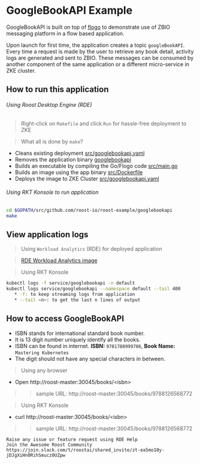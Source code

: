 # GoogleBookAPI Example

GoogleBookAPI is built on top of [flogo](https://www.flogo.io/) to demonstrate use of ZBIO messaging platform in a flow based application.

Upon launch for first time, the application creates a topic `googleBookAPI`. 
Every time a request is made by the user to retrieve any book detail, activity logs are generated and sent to ZBIO. These messages can be consumed by another component of the same application or a different micro-service in ZKE cluster.

## How to run this application

###### Using Roost Desktop Engine (RDE)

> Right-click on `Makefile` and click `Run` for hassle-free deployment to ZKE

 >What all is done by `make`?
  * Cleans existing deployment [src/googlebookapi.yaml](src/googlebookapi.yaml)
  * Removes the application binary [googlebookapi](googlebookapi)
  * Builds an executable by compiling the Go/Flogo code [src/main.go](src/main.go)
  * Builds an image using the app binary [src/Dockerfile](src/Dockerfile)
  * Deploys the image to ZKE Cluster [src/googlebookapi.yaml](src/googlebookapi.yaml)

###### Using RKT Konsole to run application

```bash 
cd $GOPATH/src/github.com/roost-io/roost-example/googlebookapi
make
```

## View application logs 
> Using `Workload Analytics` (RDE) for deployed application

> [RDE Workload Analytics image](show_GoogleBookAPI_pod_logs_and_workload_view)

> Using RKT Konsole
```bash
kubectl logs -f service/googlebookapi -n default
kubectl logs service/googlebookapi --namespace default --tail 400
   * -f: to keep streaming logs from application
   * --tail <n>: to get the last n lines of output
```
## How to access GoogleBookAPI
* ISBN stands for international standard book number.
* It is 13 digit number uniquely identify all the books.
* ISBN can be found in internet. 
 **ISBN:** `9781788999786`, **Book Name:** `Mastering Kubernetes`
* The digit should not have any special characters in between.

> Using any browser
* Open http://roost-master:30045/books/<isbn\>
>>sample URL: http://roost-master:30045/books/9788126568772

> Using RKT Konsole
  * curl http://roost-master:30045/books/<isbn\>
  >>sample URL: http://roost-master:30045/books/9788126568772

``` 
Raise any issue or feature request using RDE Help
Join the Awesome Roost Community https://join.slack.com/t/roostai/shared_invite/zt-ea5mo10y-jDJgXiHn0RihSmucz0UZpw
```
